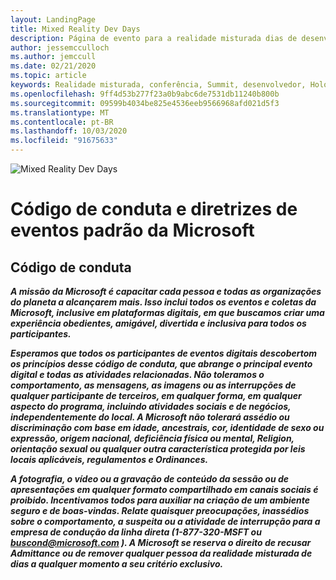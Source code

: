 ```yaml
---
layout: LandingPage
title: Mixed Reality Dev Days
description: Página de evento para a realidade misturada dias de desenvolvimento
author: jessemcculloch
ms.author: jemccull
ms.date: 02/21/2020
ms.topic: article
keywords: Realidade misturada, conferência, Summit, desenvolvedor, HoloLens, HoloLens 2, Kinect
ms.openlocfilehash: 9ff4d53b277f23a0b9abc6de7531db11240b800b
ms.sourcegitcommit: 09599b4034be825e4536eeb9566968afd021d5f3
ms.translationtype: MT
ms.contentlocale: pt-BR
ms.lasthandoff: 10/03/2020
ms.locfileid: "91675633"
---
```

![Mixed Reality Dev Days](../whats-new/images/MRDD/MRDevDaysBanner.png)  

# <a name="code-of-conduct-and-microsoft-standard-event-guidelines"></a>Código de conduta e diretrizes de eventos padrão da Microsoft

## <a name="code-of-conduct"></a>Código de conduta 

***A missão da Microsoft é capacitar cada pessoa e todas as organizações do planeta a alcançarem mais. Isso inclui todos os eventos e coletas da Microsoft, inclusive em plataformas digitais, em que buscamos criar uma experiência obedientes, amigável, divertida e inclusiva para todos os participantes.***  

***Esperamos que todos os participantes de eventos digitais descobertom os princípios desse código de conduta, que abrange o principal evento digital e todas as atividades relacionadas. Não toleramos o comportamento, as mensagens, as imagens ou as interrupções de qualquer participante de terceiros, em qualquer forma, em qualquer aspecto do programa, incluindo atividades sociais e de negócios, independentemente do local. A Microsoft não tolerará assédio ou discriminação com base em idade, ancestrais, cor, identidade de sexo ou expressão, origem nacional, deficiência física ou mental, Religion, orientação sexual ou qualquer outra característica protegida por leis locais aplicáveis, regulamentos e Ordinances.***  

***A fotografia, o vídeo ou a gravação de conteúdo da sessão ou de apresentações em qualquer formato compartilhado em canais sociais é proibido. Incentivamos todos para auxiliar na criação de um ambiente seguro e de boas-vindas. Relate quaisquer preocupações, inassédios sobre o comportamento, a suspeita ou a atividade de interrupção para a empresa de condução da linha direta (1-877-320-MSFT ou [buscond@microsoft.com](mailto:buscond@microsoft.com) ). A Microsoft se reserva o direito de recusar Admittance ou de remover qualquer pessoa da realidade misturada de dias a qualquer momento a seu critério exclusivo.***  

